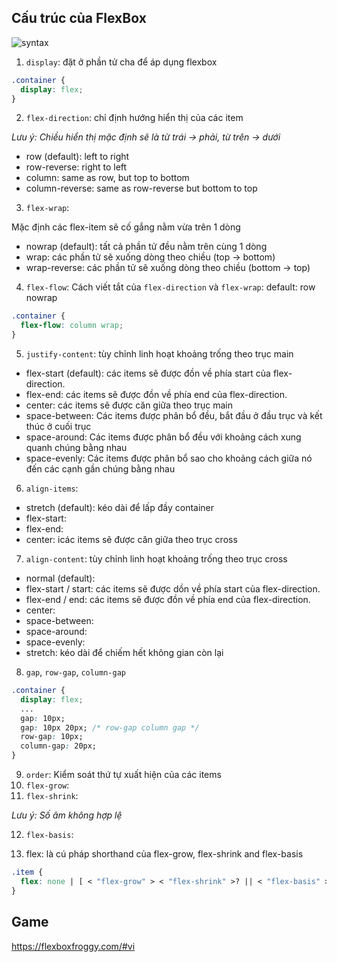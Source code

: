 ## **Cấu trúc của FlexBox**

![syntax](https://images.viblo.asia/0c116fbb-972d-4162-8506-bac8605cd704.png)

1. `display`: đặt ở phần tử cha để áp dụng flexbox

```css
.container {
  display: flex;
}
```

2. `flex-direction`: chỉ định hướng hiển thị của các item

_Lưu ý: Chiều hiển thị mặc định sẽ là từ trái -> phải, từ trên -> dưới_

- row (default): left to right
- row-reverse: right to left
- column: same as row, but top to bottom
- column-reverse: same as row-reverse but bottom to top

3. `flex-wrap`:

Mặc định các flex-item sẽ cố gắng nằm vừa trên 1 dòng

- nowrap (default): tất cả phần tử đều nằm trên cùng 1 dòng
- wrap: các phần tử sẽ xuống dòng theo chiều (top -> bottom)
- wrap-reverse: các phần tử sẽ xuống dòng theo chiều (bottom -> top)

4. `flex-flow`: Cách viết tắt của `flex-direction` và `flex-wrap`:
   default: row nowrap

```css
.container {
  flex-flow: column wrap;
}
```

5. `justify-content`: tùy chỉnh linh hoạt khoảng trống theo trục main

- flex-start (default): các items sẽ được đồn về phía start của flex-direction.
- flex-end: các items sẽ được đồn về phía end của flex-direction.
- center: các items sẽ được căn giữa theo trục main
- space-between: Các items được phân bổ đều, bắt đầu ở đầu trục và kết thúc ở cuối trục
- space-around: Các items được phân bổ đều với khoảng cách xung quanh chúng bằng nhau
- space-evenly: Các items được phân bổ sao cho khoảng cách giữa nó đến các cạnh gần chúng bằng nhau

6. `align-items`:

- stretch (default): kéo dài để lấp đầy container
- flex-start:
- flex-end:
- center: icác items sẽ được căn giữa theo trục cross

7. `align-content`: tùy chỉnh linh hoạt khoảng trống theo trục cross

- normal (default):
- flex-start / start: các items sẽ được dồn về phía start của flex-direction.
- flex-end / end: các items sẽ được đồn về phía end của flex-direction.
- center:
- space-between:
- space-around:
- space-evenly:
- stretch: kéo dài để chiếm hết không gian còn lại

8. `gap`, `row-gap`, `column-gap`

```css
.container {
  display: flex;
  ...
  gap: 10px;
  gap: 10px 20px; /* row-gap column gap */
  row-gap: 10px;
  column-gap: 20px;
}
```

9. `order`: Kiểm soát thứ tự xuất hiện của các items
10. `flex-grow`:
11. `flex-shrink`:

_Lưu ý: Số âm không hợp lệ_

12. `flex-basis`:

13. flex: là cú pháp shorthand của flex-grow, flex-shrink and flex-basis

```css
.item {
  flex: none | [ < "flex-grow" > < "flex-shrink" >? || < "flex-basis" >];
}
```

## **Game**

https://flexboxfroggy.com/#vi
